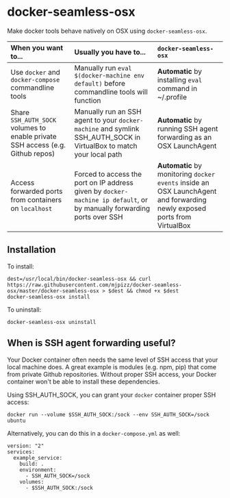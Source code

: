 
# docker-seamless-osx

Make docker tools behave natively on OSX using `docker-seamless-osx`.

| When you want to... | Usually you have to...  | `docker-seamless-osx` |
| :--- | :--- | :--- |
| Use `docker` and `docker-compose` commandline tools | Manually run `eval $(docker-machine env default)` before commandline tools will function  | **Automatic** by installing `eval` command in ~/.profile  |
| Share `SSH_AUTH_SOCK` volumes to enable private SSH access (e.g. Github repos) | Manually run an SSH agent to your `docker-machine` and symlink SSH_AUTH_SOCK in VirtualBox to match your local path  | **Automatic** by running SSH agent forwarding as an OSX LaunchAgent  |
| Access forwarded ports from containers on `localhost` | Forced to access the port on IP address given by `docker-machine ip default`, or by manually forwarding ports over SSH | **Automatic** by monitoring `docker events` inside an OSX LaunchAgent and forwarding newly exposed ports from VirtualBox |

## Installation

To install:

    dest=/usr/local/bin/docker-seamless-osx && curl https://raw.githubusercontent.com/mjpizz/docker-seamless-osx/master/docker-seamless-osx > $dest && chmod +x $dest
    docker-seamless-osx install

To uninstall:

    docker-seamless-osx uninstall

## When is SSH agent forwarding useful?

Your Docker container often needs the same level of SSH access that your local machine does. A great example is modules (e.g. npm, pip) that come from private Github repositories. Without proper SSH access, your Docker container won't be able to install these dependencies.

Using SSH_AUTH_SOCK, you can grant your `docker` container proper SSH access:

    docker run --volume $SSH_AUTH_SOCK:/sock --env SSH_AUTH_SOCK=/sock ubuntu

Alternatively, you can do this in a `docker-compose.yml` as well:

    version: "2"
    services:
      example_service:
        build: .
        environment:
          - SSH_AUTH_SOCK=/sock
        volumes:
          - $SSH_AUTH_SOCK:/sock
